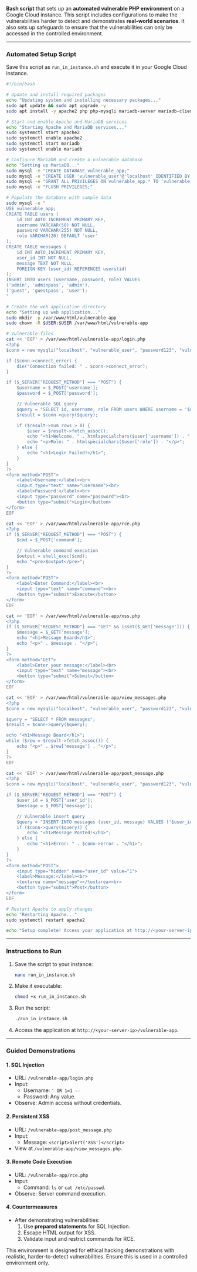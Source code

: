 **Bash script** that sets up an **automated vulnerable PHP environment** on a Google Cloud instance. This script includes configurations to make the vulnerabilities harder to detect and demonstrates **real-world scenarios**. It also sets up safeguards to ensure that the vulnerabilities can only be accessed in the controlled environment.

---

### **Automated Setup Script**

Save this script as `run_in_instance.sh` and execute it in your Google Cloud instance.

```bash
#!/bin/bash

# Update and install required packages
echo "Updating system and installing necessary packages..."
sudo apt update && sudo apt upgrade -y
sudo apt install -y apache2 php php-mysqli mariadb-server mariadb-client unzip

# Start and enable Apache and MariaDB services
echo "Starting Apache and MariaDB services..."
sudo systemctl start apache2
sudo systemctl enable apache2
sudo systemctl start mariadb
sudo systemctl enable mariadb

# Configure MariaDB and create a vulnerable database
echo "Setting up MariaDB..."
sudo mysql -e "CREATE DATABASE vulnerable_app;"
sudo mysql -e "CREATE USER 'vulnerable_user'@'localhost' IDENTIFIED BY 'password123';"
sudo mysql -e "GRANT ALL PRIVILEGES ON vulnerable_app.* TO 'vulnerable_user'@'localhost';"
sudo mysql -e "FLUSH PRIVILEGES;"

# Populate the database with sample data
sudo mysql -e "
USE vulnerable_app;
CREATE TABLE users (
    id INT AUTO_INCREMENT PRIMARY KEY,
    username VARCHAR(50) NOT NULL,
    password VARCHAR(255) NOT NULL,
    role VARCHAR(20) DEFAULT 'user'
);
CREATE TABLE messages (
    id INT AUTO_INCREMENT PRIMARY KEY,
    user_id INT NOT NULL,
    message TEXT NOT NULL,
    FOREIGN KEY (user_id) REFERENCES users(id)
);
INSERT INTO users (username, password, role) VALUES 
('admin', 'adminpass', 'admin'), 
('guest', 'guestpass', 'user');
"

# Create the web application directory
echo "Setting up web application..."
sudo mkdir -p /var/www/html/vulnerable-app
sudo chown -R $USER:$USER /var/www/html/vulnerable-app

# Vulnerable files
cat << 'EOF' > /var/www/html/vulnerable-app/login.php
<?php
$conn = new mysqli("localhost", "vulnerable_user", "password123", "vulnerable_app");

if ($conn->connect_error) {
    die("Connection failed: " . $conn->connect_error);
}

if ($_SERVER["REQUEST_METHOD"] === "POST") {
    $username = $_POST['username'];
    $password = $_POST['password'];

    // Vulnerable SQL query
    $query = "SELECT id, username, role FROM users WHERE username = '$username' AND password = '$password'";
    $result = $conn->query($query);

    if ($result->num_rows > 0) {
        $user = $result->fetch_assoc();
        echo "<h1>Welcome, " . htmlspecialchars($user['username']) . "!</h1>";
        echo "<p>Role: " . htmlspecialchars($user['role']) . "</p>";
    } else {
        echo "<h1>Login Failed!</h1>";
    }
}
?>
<form method="POST">
    <label>Username:</label><br>
    <input type="text" name="username"><br>
    <label>Password:</label><br>
    <input type="password" name="password"><br>
    <button type="submit">Login</button>
</form>
EOF

cat << 'EOF' > /var/www/html/vulnerable-app/rce.php
<?php
if ($_SERVER["REQUEST_METHOD"] === "POST") {
    $cmd = $_POST['command'];

    // Vulnerable command execution
    $output = shell_exec($cmd);
    echo "<pre>$output</pre>";
}
?>
<form method="POST">
    <label>Enter Command:</label><br>
    <input type="text" name="command"><br>
    <button type="submit">Execute</button>
</form>
EOF

cat << 'EOF' > /var/www/html/vulnerable-app/xss.php
<?php
if ($_SERVER["REQUEST_METHOD"] === "GET" && isset($_GET['message'])) {
    $message = $_GET['message'];
    echo "<h1>Message Board</h1>";
    echo "<p>" . $message . "</p>";
}
?>
<form method="GET">
    <label>Enter your message:</label><br>
    <input type="text" name="message"><br>
    <button type="submit">Submit</button>
</form>
EOF

cat << 'EOF' > /var/www/html/vulnerable-app/view_messages.php
<?php
$conn = new mysqli("localhost", "vulnerable_user", "password123", "vulnerable_app");

$query = "SELECT * FROM messages";
$result = $conn->query($query);

echo "<h1>Message Board</h1>";
while ($row = $result->fetch_assoc()) {
    echo "<p>" . $row['message'] . "</p>";
}
?>
EOF

cat << 'EOF' > /var/www/html/vulnerable-app/post_message.php
<?php
$conn = new mysqli("localhost", "vulnerable_user", "password123", "vulnerable_app");

if ($_SERVER["REQUEST_METHOD"] === "POST") {
    $user_id = $_POST['user_id'];
    $message = $_POST['message'];

    // Vulnerable insert query
    $query = "INSERT INTO messages (user_id, message) VALUES ('$user_id', '$message')";
    if ($conn->query($query)) {
        echo "<h1>Message Posted!</h1>";
    } else {
        echo "<h1>Error: " . $conn->error . "</h1>";
    }
}
?>
<form method="POST">
    <input type="hidden" name="user_id" value="1">
    <label>Message:</label><br>
    <textarea name="message"></textarea><br>
    <button type="submit">Post</button>
</form>
EOF

# Restart Apache to apply changes
echo "Restarting Apache..."
sudo systemctl restart apache2

echo "Setup complete! Access your application at http://<your-server-ip>/vulnerable-app"
```

---

### **Instructions to Run**
1. Save the script to your instance:
   ```bash
   nano run_in_instance.sh
   ```
2. Make it executable:
   ```bash
   chmod +x run_in_instance.sh
   ```
3. Run the script:
   ```bash
   ./run_in_instance.sh
   ```
4. Access the application at `http://<your-server-ip>/vulnerable-app`.

---

### **Guided Demonstrations**

#### **1. SQL Injection**
- URL: `/vulnerable-app/login.php`
- Input:
  - Username: `' OR 1=1 --`
  - Password: Any value.
- Observe: Admin access without credentials.

#### **2. Persistent XSS**
- URL: `/vulnerable-app/post_message.php`
- Input:
  - Message: `<script>alert('XSS')</script>`
- View at `/vulnerable-app/view_messages.php`.

#### **3. Remote Code Execution**
- URL: `/vulnerable-app/rce.php`
- Input:
  - Command: `ls` or `cat /etc/passwd`.
- Observe: Server command execution.

#### **4. Countermeasures**
- After demonstrating vulnerabilities:
  1. Use **prepared statements** for SQL Injection.
  2. Escape HTML output for XSS.
  3. Validate input and restrict commands for RCE.

This environment is designed for ethical hacking demonstrations with realistic, harder-to-detect vulnerabilities. Ensure this is used in a controlled environment only.